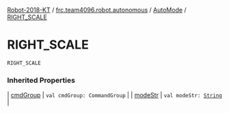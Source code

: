 [Robot-2018-KT](../../index.md) / [frc.team4096.robot.autonomous](../index.md) / [AutoMode](index.md) / [RIGHT_SCALE](./-r-i-g-h-t_-s-c-a-l-e.md)

# RIGHT_SCALE

`RIGHT_SCALE`

### Inherited Properties

| [cmdGroup](cmd-group.md) | `val cmdGroup: CommandGroup` |
| [modeStr](mode-str.md) | `val modeStr: `[`String`](https://kotlinlang.org/api/latest/jvm/stdlib/kotlin/-string/index.html) |

